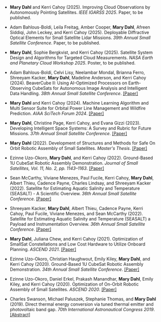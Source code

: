 - <strong>Mary Dahl</strong> and Kerri Cahoy (2025). Improving Cloud Observations by Autonomously Pointing Satellites. <em>IEEE IGARSS 2025</em>. Paper, to be published.

- Adam Bahlous-Boldi, Leila Freitag, Amber Cooper, <strong>Mary Dahl</strong>, Afreen Siddiqi, John Leckey, and Kerri Cahoy (2025). Deployable Diffractive Optical Elements for Small Satellite Lidar Missions. <em>39th Annual Small Satellite Conference</em>. Paper, to be published.

- <strong>Mary Dahl</strong>, Sophie Bergkvist, and Kerri Cahoy (2025). Satellite System Design and Algorithms for Targeted Cloud Measurements. <em>NASA Earth and Planetary Cloud Workshop 2025</em>. Poster, to be published.

- Adam Bahlous-Boldi, Celvi Lisy, Neelambar Mondal, Brianna Ferro, Shreeyam Kacker, <strong>Mary Dahl</strong>, Madeline Anderson, and Kerri Cahoy (2024). BeaverCube II: Using AI-Optimized Processors on Earth-Observing CubeSats for Autonomous Image Analysis and Intelligent Data Handling. <em>38th Annual Small Satellite Conference</em>. [[Paper]](https://digitalcommons.usu.edu/smallsat/2024/all2024/117/)

- <strong>Mary Dahl</strong> and Kerri Cahoy (2024). Machine Learning Algorithm and Multi Sensor Suite for Orbital Power Line Management and Wildfire Prediction. <em>AIAA SciTech Forum 2024</em>. [[Paper]](https://doi.org/10.2514/6.2024-2272)

- <strong>Mary Dahl</strong>, Christine Page, Kerri Cahoy, and Evana Gizzi (2023). Developing Intelligent Space Systems: A Survey and Rubric for Future Missions. <em>37th Annual Small Satellite Conference</em>. [[Paper]](https://digitalcommons.usu.edu/smallsat/2023/all2023/14/)

- <strong>Mary Dahl</strong> (2022). Development of Structures and Methods for Safe On Orbit Robotic Assembly of Small Satellites. <em>Master's Thesis</em>. [[Paper]](https://dspace.mit.edu/handle/1721.1/144839)

- Ezinne Uzo-Okoro, <strong>Mary Dahl</strong>, and Kerri Cahoy (2022). Ground-Based 1U CubeSat Robotic
Assembly Demonstration. <em>Journal of Small Satellites, Vol. 11, No. 2, pp. 1143–1163</em>. [[Paper]](https://jossonline.com/storage/2022/06/Final-Uzo-Okoro-Ground-Based-1U-CubeSat-Robotic-Assembly-Demonstration.pdf)

- Sean McCarthy, Viviane Menezes, Paul Fucile, Kerri Cahoy, <strong>Mary Dahl</strong>, Albert Thieu, Cadence Payne, Charles Lindsay, and Shreeyam Kacker (2022). Satellite for Estimating Aquatic Salinity and Temperature (SEASALT) - A Scientific Overview. <em>36th Annual Small Satellite Conference</em>. [[Paper]](https://digitalcommons.usu.edu/smallsat/2022/all2022/87/)

- Shreeyam Kacker, <strong>Mary Dahl</strong>, Albert Thieu, Cadence Payne, Kerri Cahoy, Paul Fucile, Viviane Menezes, and Sean McCarthy (2022). Satellite for Estimating Aquatic Salinity and Temperature (SEASALT) a Payload and Instrumentation Overview. <em>36th Annual Small Satellite Conference</em>. [[Paper]](https://digitalcommons.usu.edu/smallsat/2022/all2022/226/)

- <strong>Mary Dahl</strong>, Juliana Chew, and Kerri Cahoy (2021). Optimization of SmallSat Constellations and Low Cost Hardware to Utilize Onboard Planning. <em>ASCEND 2021</em>. [[Paper]](https://doi.org/10.2514/6.2021-4172)

- Ezinne Uzo-Okoro, Christian Haughwout, Emily Kiley, <strong>Mary Dahl</strong>, and Kerri Cahoy (2020). 
Ground-Based 1U CubeSat Robotic Assembly Demonstration. <em>34th Annual Small Satellite Conference</em>. [[Paper]](https://digitalcommons.usu.edu/smallsat/2020/all2020/5/)

- Ezinne Uzo-Okoro, Daniel Erkel, Prakash Manandhar, <strong>Mary Dahl</strong>, Emily Kiley, and Kerri Cahoy (2020). Optimization of On-Orbit Robotic Assembly of Small Satellites. <em>ASCEND 2020</em>. [[Paper]](https://doi.org/10.2514/6.2020-4195)

- Charles Swanson, Michael Paluszek, Stephanie Thomas, and <strong>Mary Dahl</strong> (2019). Direct thermal energy conversion via tuned thermal emitter and photovoltaic band gap. <em>70th International Astronautical Congress 2019</em>. [[Abstract]](https://iafastro.directory/iac/paper/id/49966/abstract-pdf/IAC-19,C3,3,8,x49966.brief.pdf?2019-03-28.12:03:55)